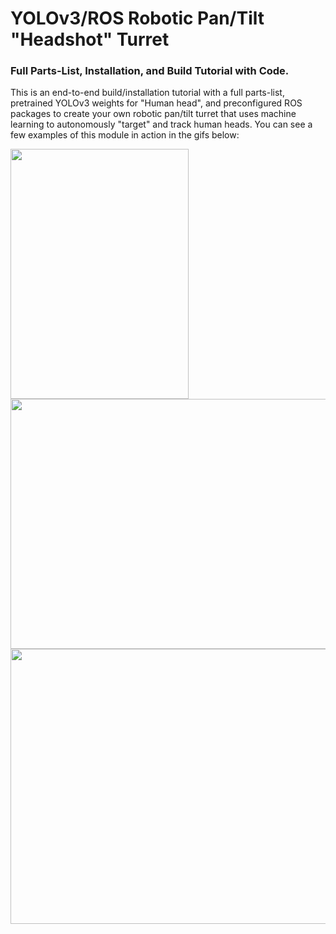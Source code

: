 # YOLOv3/ROS Robotic Pan/Tilt "Headshot" Turret
### Full Parts-List, Installation, and Build Tutorial with Code.

This is an end-to-end build/installation tutorial with a full parts-list, pretrained YOLOv3 weights for "Human head", and preconfigured ROS packages to create your own robotic pan/tilt turret that uses machine learning to autonomously "target" and track human heads.  You can see a few examples of this module in action in the gifs below:    


<img src="https://github.com/WyattAutomation/YOLOv3-ROS-Robotic-Head-Shot-Turret-/blob/master/orbbec.gif" height="400" width="285" align="left"> <img src="https://github.com/WyattAutomation/YOLOv3-ROS-Robotic-Head-Shot-Turret-/blob/master/lasershot.gif" height="400" width="510" align="right"> 
<p align="center">
  <img src="https://github.com/WyattAutomation/YOLOv3-ROS-Robotic-Head-Shot-Turret-/blob/master/kinectshot.gif" height="440" width="660">
</p>


